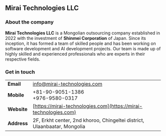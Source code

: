 ## Mirai Technologies LLC

### About the company
**Mirai Technologies LLC** is a Mongolian outsourcing company established in 2022 with the investment of **Shinmei Corporation** of Japan. Since its inception, it has formed a team of skilled people and has been working on software development and AI development projects. Our team is made up of highly skilled and experienced professionals who are experts in their respective fields.

### Get in touch
|   |   |
|---|---|
| **Email** | [info@mirai-technologies.com](mailto:info@mirai-technologies.com) |
| **Mobile** | +81-90-9051-1386<br/>+976-9580-0317 |
| **Website** | [https://mirai-technologies.com](https://mirai-technologies.com) |
| **Address** | 2F, Erkht center, 2nd khoroo, Chingeltei district, Ulaanbaatar, Mongolia |
